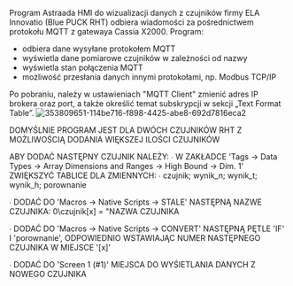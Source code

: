 Program Astraada HMI do wizualizacji danych z czujników firmy ELA Innovatio (Blue PUCK RHT) odbiera wiadomości za pośrednictwem protokołu MQTT z gatewaya Cassia X2000. Program:

  - odbiera dane wysyłane protokołem MQTT
  - wyświetla dane pomiarowe czujników w zależności od nazwy
  - wyświetla stan połączenia MQTT
  - możliwość przesłania danych innymi protokołami, np. Modbus TCP/IP

Po pobraniu, należy w ustawieniach "MQTT Client" zmienić adres IP brokera oraz port, a także określić temat subskrypcji w sekcji „Text Format Table”.
![353809651-114be716-f898-4425-abe8-692d7816eca2](https://github.com/user-attachments/assets/b07fc669-38a3-4204-abfc-5dc5136c7702)

DOMYŚLNIE PROGRAM JEST DLA DWÓCH CZUJNIKÓW RHT Z MOŻLIWOŚCIĄ DODANIA WIĘKSZEJ ILOŚCI CZUJNIKÓW

ABY DODAĆ NASTĘPNY CZUJNIK NALEŻY:
∙ W ZAKŁADCE 'Tags -> Data Types -> Array Dimensions and Ranges -> High Bound -> Dim. 1' ZWIĘKSZYĆ TABLICE DLA ZMIENNYCH:
	∙ czujnik; wynik_n; wynik_t; wynik_h; porownanie

∙ DODAĆ DO 'Macros -> Native Scripts -> STALE' NASTĘPNĄ NAZWE CZUJNIKA: 0\czujnik[x] = "NAZWA CZUJNIKA

∙ DODAĆ DO 'Macros -> Native Scripts -> CONVERT' NASTĘPNĄ PĘTLE 'IF' I 'porownanie', ODPOWIEDNIO WSTAWIAJĄC NUMER NASTĘPNEGO CZUJNIKA W MIEJSCE '[x]'

∙ DODAĆ DO 'Screen 1 (#1)' MIEJSCA DO WYŚIETLANIA DANYCH Z NOWEGO CZUJNIKA
